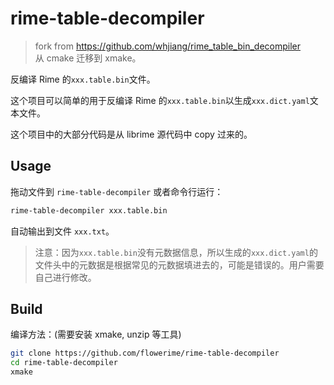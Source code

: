 # rime-table-decompiler

> fork from <https://github.com/whjiang/rime_table_bin_decompiler>  
> 从 cmake 迁移到 xmake。

反编译 Rime 的`xxx.table.bin`文件。

这个项目可以简单的用于反编译 Rime 的`xxx.table.bin`以生成`xxx.dict.yaml`文本文件。

这个项目中的大部分代码是从 librime 源代码中 copy 过来的。

## Usage

拖动文件到 `rime-table-decompiler` 或者命令行运行：

```bash
rime-table-decompiler xxx.table.bin
```

自动输出到文件 `xxx.txt`。

> 注意：因为`xxx.table.bin`没有元数据信息，所以生成的`xxx.dict.yaml`的文件头中的元数据是根据常见的元数据填进去的，可能是错误的。用户需要自己进行修改。

## Build

编译方法：(需要安装 xmake, unzip 等工具)

```bash
git clone https://github.com/flowerime/rime-table-decompiler
cd rime-table-decompiler
xmake
```
